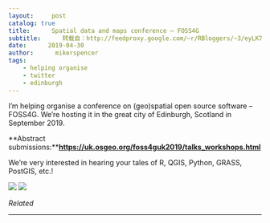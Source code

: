 ```yaml
---
layout:     post
catalog: true
title:      Spatial data and maps conference – FOSS4G
subtitle:      转载自：http://feedproxy.google.com/~r/RBloggers/~3/eyLK7-jl7Zc/
date:      2019-04-30
author:      mikerspencer
tags:
    - helping organise
    - twitter
    - edinburgh
---
```






I’m helping organise a conference on (geo)spatial open source software – FOSS4G. We’re hosting it in the great city of Edinburgh, Scotland in September 2019.

**Abstract submissions:****https://uk.osgeo.org/foss4guk2019/talks_workshops.html**

We’re very interested in hearing your tales of R, QGIS, Python, GRASS, PostGIS, etc.!

![](https://scottishsnow.files.wordpress.com/2019/04/foss4g_talks.png?w=456)
![](https://scottishsnow.files.wordpress.com/2019/04/foss4g_talks.png?w=456)



*Related*








---
